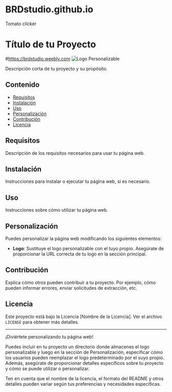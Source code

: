 # BRDstudio.github.io
Tomato clicker
# Título de tu Proyecto
#https://brdstudio.weebly.com
![Logo Personalizable](https://th.bing.com/th/id/OIG.v20oaf1JjcVfvpuUSOHt?w=270&h=270&c=6&r=0&o=5&pid=ImgGn)

Descripción corta de tu proyecto y su propósito.

## Contenido

- [Requisitos](#requisitos)
- [Instalación](#instalación)
- [Uso](#uso)
- [Personalización](#personalización)
- [Contribución](#contribución)
- [Licencia](#licencia)

## Requisitos

Descripción de los requisitos necesarios para usar tu página web.

## Instalación

Instrucciones para instalar o ejecutar tu página web, si es necesario.

## Uso

Instrucciones sobre cómo utilizar tu página web.

## Personalización

Puedes personalizar la página web modificando los siguientes elementos:

- **Logo**: Sustituye el logo personalizable con el tuyo propio. Asegúrate de proporcionar la URL correcta de tu logo en la sección principal.

## Contribución

Explica cómo otros pueden contribuir a tu proyecto. Por ejemplo, cómo pueden informar errores, enviar solicitudes de extracción, etc.

## Licencia

Este proyecto está bajo la Licencia [Nombre de la Licencia]. Ver el archivo `LICENSE` para obtener más detalles.

---

¡Diviértete personalizando tu página web!

Puedes incluir en tu proyecto un directorio donde almacenes el logo personalizable y luego en la sección de Personalización, especificar cómo los usuarios pueden reemplazar el logo predeterminado por el suyo propio. Además, asegúrate de proporcionar detalles específicos sobre tu proyecto y cómo se puede utilizar o personalizar.

Ten en cuenta que el nombre de la licencia, el formato del README y otros detalles pueden variar según tus preferencias y necesidades específicas.
